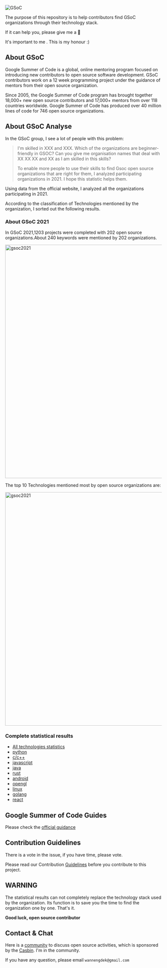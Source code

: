![GSoC](https://summerofcode.withgoogle.com/assets/media/logo.svg)


The purpose of this repository is to help contributors find GSoC organizations through their technology stack.

If it can help you, please give me a 🌟  

It's important to me . This is my honour :)

## About GSoC
Google Summer of Code is a global, online mentoring program focused on introducing new contributors to open source software development. GSoC contributors work on a 12 week programming project under the guidance of mentors from their open source organization.

Since 2005, the Google Summer of Code program has brought together 18,000+ new open source contributors and 17,000+ mentors from over 118 countries worldwide. Google Summer of Code has produced over 40 million lines of code for 746 open source organizations.

## About GSoC Analyse

In the GSoC group, I see a lot of people with this problem:

> I'm skilled in XXX and XXX. Which of the organizations are beginner- friendly in GSOC?
> Can you give me organisation names that deal with XX XX XX and XX as I am skilled in this skills?
>
> To enable more people to use their skills to find Gsoc open source organizations that are right for them, I analyzed participating organizations in 2021. I hope this statistic helps them.

Using data from the official website, I analyzed all the organizations participating in 2021.

According to the classification of Technologies mentioned by the organization, I sorted out the following results.



### About GSoC 2021

In GSoC 2021,1203 projects were completed with 202 open source organizations.About 240 keywords were mentioned by 202 organizations.


<img width="751" alt="gsoc2021" src="https://user-images.githubusercontent.com/37730787/148777428-e3a52181-40ee-42d3-9142-ef322a138b86.png">


The top 10 Technologies mentioned most by open source organizations are:

<img width="751" alt="gsoc2021" src="https://user-images.githubusercontent.com/37730787/149070819-ecab0a85-5ded-4ea7-b6d0-31438d1915c9.png">

### Complete statistical results

- [All technologies statistics](https://github.com/erdengk/gsoc-analyse/blob/master/markdown/GSoC2021/GSoC2021.md)
- [python](https://github.com/erdengk/gsoc-analyse/blob/master/markdown/GSoC2021/python.md)
- [c/c++](https://github.com/erdengk/gsoc-analyse/blob/master/markdown/GSoC2021/c.md)
- [javascript](https://github.com/erdengk/gsoc-analyse/blob/master/markdown/GSoC2021/javascript.md)
- [java](https://github.com/erdengk/gsoc-analyse/blob/master/markdown/GSoC2021/java.md)
- [rust](https://github.com/erdengk/gsoc-analyse/blob/master/markdown/GSoC2021/rust.md)
- [android](https://github.com/erdengk/gsoc-analyse/blob/master/markdown/GSoC2021/android.md)
- [opengl](https://github.com/erdengk/gsoc-analyse/blob/master/markdown/GSoC2021/opengl.md)
- [linux](https://github.com/erdengk/gsoc-analyse/blob/master/markdown/GSoC2021/linux.md)
- [golang](https://github.com/erdengk/gsoc-analyse/blob/master/markdown/GSoC2021/golang.md)
- [react](https://github.com/erdengk/gsoc-analyse/blob/master/markdown/GSoC2021/react.md)

## Google Summer of Code Guides

Please check the [official guidance](https://google.github.io/gsocguides/student/index)

## Contribution Guidelines

There is a vote in the issue, if you have time, please vote.

Please read our Contribution [Guidelines]() before you contribute to this project.

## WARNING

The statistical results can not completely replace the technology stack used by the organization. Its function is to save you the time to find the organization one by one. That's it.

**Good luck, open source contributor**

## Contact & Chat

Here is a [community](https://v2tl.com/) to discuss open source activities, which is sponsored by the [Casbin](https://github.com/casbin/casbin). 
I'm in the community.

If you have any question, please email `wannengdek@gmail.com` 
